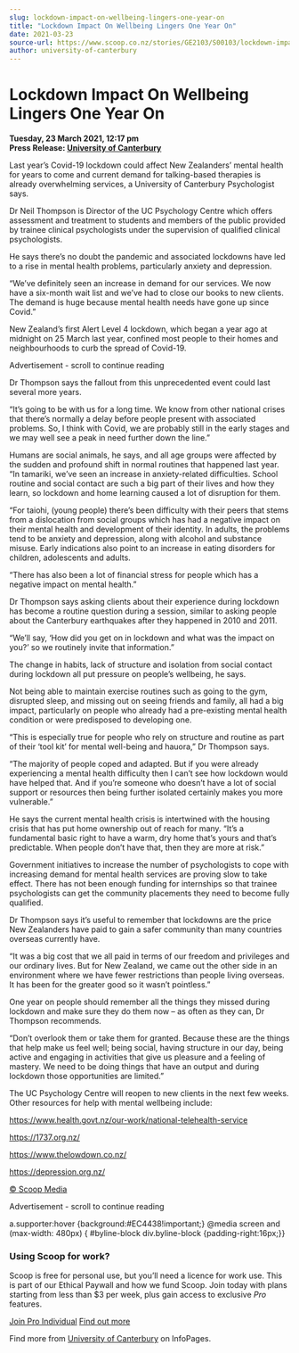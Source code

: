 ```yaml
---
slug: lockdown-impact-on-wellbeing-lingers-one-year-on
title: "Lockdown Impact On Wellbeing Lingers One Year On"
date: 2021-03-23
source-url: https://www.scoop.co.nz/stories/GE2103/S00103/lockdown-impact-on-wellbeing-lingers-one-year-on.htm
author: university-of-canterbury
---
```

Lockdown Impact On Wellbeing Lingers One Year On
================================================

**Tuesday, 23 March 2021, 12:17 pm**  
**Press Release: [University of Canterbury](https://info.scoop.co.nz/University_of_Canterbury)**

Last year’s Covid-19 lockdown could affect New Zealanders’ mental health for years to come and current demand for talking-based therapies is already overwhelming services, a University of Canterbury Psychologist says.

Dr Neil Thompson is Director of the UC Psychology Centre which offers assessment and treatment to students and members of the public provided by trainee clinical psychologists under the supervision of qualified clinical psychologists.

He says there’s no doubt the pandemic and associated lockdowns have led to a rise in mental health problems, particularly anxiety and depression.

“We’ve definitely seen an increase in demand for our services. We now have a six-month wait list and we’ve had to close our books to new clients. The demand is huge because mental health needs have gone up since Covid.”

New Zealand’s first Alert Level 4 lockdown, which began a year ago at midnight on 25 March last year, confined most people to their homes and neighbourhoods to curb the spread of Covid-19.

Advertisement - scroll to continue reading





Dr Thompson says the fallout from this unprecedented event could last several more years.

“It’s going to be with us for a long time. We know from other national crises that there’s normally a delay before people present with associated problems. So, I think with Covid, we are probably still in the early stages and we may well see a peak in need further down the line.”

Humans are social animals, he says, and all age groups were affected by the sudden and profound shift in normal routines that happened last year. “In tamariki, we’ve seen an increase in anxiety-related difficulties. School routine and social contact are such a big part of their lives and how they learn, so lockdown and home learning caused a lot of disruption for them.

“For taiohi, (young people) there’s been difficulty with their peers that stems from a dislocation from social groups which has had a negative impact on their mental health and development of their identity. In adults, the problems tend to be anxiety and depression, along with alcohol and substance misuse. Early indications also point to an increase in eating disorders for children, adolescents and adults.

“There has also been a lot of financial stress for people which has a negative impact on mental health.”

Dr Thompson says asking clients about their experience during lockdown has become a routine question during a session, similar to asking people about the Canterbury earthquakes after they happened in 2010 and 2011.

“We’ll say, ‘How did you get on in lockdown and what was the impact on you?’ so we routinely invite that information.”

The change in habits, lack of structure and isolation from social contact during lockdown all put pressure on people’s wellbeing, he says.

Not being able to maintain exercise routines such as going to the gym, disrupted sleep, and missing out on seeing friends and family, all had a big impact, particularly on people who already had a pre-existing mental health condition or were predisposed to developing one.

“This is especially true for people who rely on structure and routine as part of their ‘tool kit’ for mental well-being and hauora,” Dr Thompson says.

“The majority of people coped and adapted. But if you were already experiencing a mental health difficulty then I can’t see how lockdown would have helped that. And if you’re someone who doesn’t have a lot of social support or resources then being further isolated certainly makes you more vulnerable.”

He says the current mental health crisis is intertwined with the housing crisis that has put home ownership out of reach for many. “It’s a fundamental basic right to have a warm, dry home that’s yours and that’s predictable. When people don’t have that, then they are more at risk.”

Government initiatives to increase the number of psychologists to cope with increasing demand for mental health services are proving slow to take effect. There has not been enough funding for internships so that trainee psychologists can get the community placements they need to become fully qualified.

Dr Thompson says it’s useful to remember that lockdowns are the price New Zealanders have paid to gain a safer community than many countries overseas currently have.

“It was a big cost that we all paid in terms of our freedom and privileges and our ordinary lives. But for New Zealand, we came out the other side in an environment where we have fewer restrictions than people living overseas. It has been for the greater good so it wasn’t pointless.”

One year on people should remember all the things they missed during lockdown and make sure they do them now – as often as they can, Dr Thompson recommends.

“Don’t overlook them or take them for granted. Because these are the things that help make us feel well; being social, having structure in our day, being active and engaging in activities that give us pleasure and a feeling of mastery. We need to be doing things that have an output and during lockdown those opportunities are limited.”

The UC Psychology Centre will reopen to new clients in the next few weeks. Other resources for help with mental wellbeing include:

https://www.health.govt.nz/our-work/national-telehealth-service

https://1737.org.nz/

https://www.thelowdown.co.nz/

https://depression.org.nz/

[© Scoop Media](http://www.scoop.co.nz/about/terms.html)  

Advertisement - scroll to continue reading



a.supporter:hover {background:#EC4438!important;} @media screen and (max-width: 480px) { #byline-block div.byline-block {padding-right:16px;}}

### Using Scoop for work?

Scoop is free for personal use, but you’ll need a licence for work use. This is part of our Ethical Paywall and how we fund Scoop. Join today with plans starting from less than $3 per week, plus gain access to exclusive _Pro_ features.  
  
[Join Pro Individual](https://pro.scoop.co.nz/Individual/?from=ProIn24) [Find out more](https://pro.scoop.co.nz/using-scoop-for-work/?from=ProIn24)

Find more from [University of Canterbury](https://info.scoop.co.nz/University_of_Canterbury) on InfoPages.